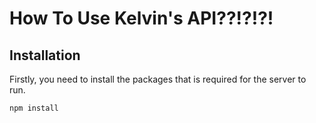 <h1>How To Use Kelvin's API??!?!?!</h1>

<h2>Installation</h2>
<p>Firstly, you need to install the packages that is required for the server to run.</p>

```
npm install
```